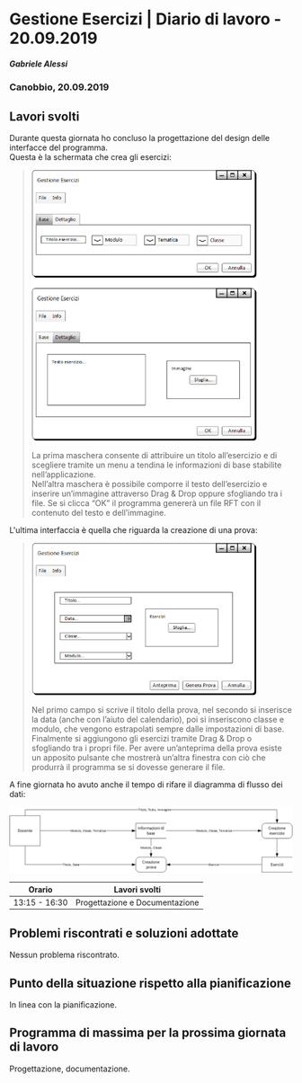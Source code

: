 # Gestione Esercizi | Diario di lavoro - 20.09.2019
##### Gabriele Alessi
### Canobbio, 20.09.2019

## Lavori svolti

Durante questa giornata ho concluso la progettazione del design delle interfacce del programma.  
Questa è la schermata che crea gli esercizi:

> <img src="../Progettazione/Interfacce/Esercizio.png" alt="Esercizi" width=400>
>
>La prima maschera consente di attribuire un titolo all’esercizio e di scegliere tramite un menu a tendina le informazioni di base stabilite nell’applicazione.  
Nell’altra maschera è possibile comporre il testo dell’esercizio e inserire un’immagine attraverso Drag & Drop oppure sfogliando tra i file. Se si clicca “OK” il programma genererà un file RFT con il contenuto del testo e dell’immagine.

<div style="page-break-after: always;"></div>

L'ultima interfaccia è quella che riguarda la creazione di una prova:

> <img src="../Progettazione/Interfacce/Prova.png" alt="Prova" width=400>
>
>Nel primo campo si scrive il titolo della prova, nel secondo si inserisce la data (anche con l’aiuto del calendario), poi si inseriscono classe e modulo, che vengono estrapolati sempre dalle impostazioni di base. Finalmente si aggiungono gli esercizi tramite Drag & Drop o sfogliando tra i propri file. 
Per avere un’anteprima della prova esiste un apposito pulsante che mostrerà un’altra finestra con ciò che produrrà il programma se si dovesse generare il file.

A fine giornata ho avuto anche il tempo di rifare il diagramma di flusso dei dati:

<img src="../Progettazione/Diagrammi/DataFlowDiagram.png" alt="Prova">

| Orario | Lavori svolti |
| - | - |
|13:15 - 16:30 | Progettazione e Documentazione |

##  Problemi riscontrati e soluzioni adottate

Nessun problema riscontrato.

##  Punto della situazione rispetto alla pianificazione

In linea con la pianificazione.

## Programma di massima per la prossima giornata di lavoro

Progettazione, documentazione.